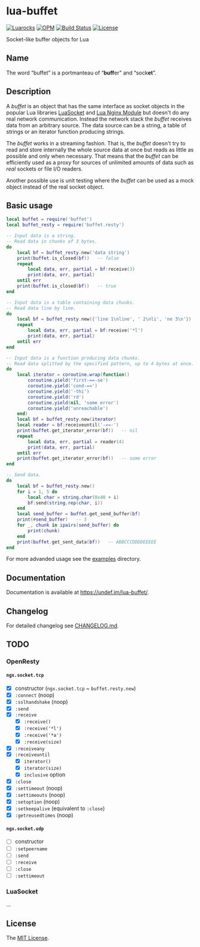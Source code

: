 # lua-buffet

[![Luarocks](https://img.shields.io/luarocks/v/undef/lua-buffet?color=blue)](https://luarocks.org/modules/undef/lua-buffet)
[![OPM](https://img.shields.io/opm/v/un-def/lua-buffet?color=blue)](https://opm.openresty.org/package/un-def/lua-buffet/)
[![Build Status](https://img.shields.io/travis/un-def/lua-buffet)](https://travis-ci.org/un-def/lua-buffet)
[![License](https://img.shields.io/github/license/un-def/lua-buffet)][license]

Socket-like buffer objects for Lua

## Name

The word “buffet” is a portmanteau of “**buff**er” and “sock**et**”.

## Description

A _buffet_ is an object that has the same interface as socket objects in the popular Lua libraries [LuaSocket](http://w3.impa.br/~diego/software/luasocket/) and [Lua Nginx Module](https://github.com/openresty/lua-nginx-module) but doesn't do any real network communication. Instead the network stack the _buffet_ receives data from an arbitrary source. The data source can be a string, a table of strings or an iterator function producing strings.

The _buffet_ works in a streaming fashion. That is, the _buffet_ doesn't try to read and store internally the whole source data at once but reads as little as possible and only when necessary. That means that the _buffet_ can be efficiently used as a proxy for sources of unlimited amounts of data such as _real_ sockets or file I/O readers.

Another possible use is unit testing where the _buffet_ can be used as a mock object instead of the real socket object.

## Basic usage

```lua
local buffet = require('buffet')
local buffet_resty = require('buffet.resty')

-- Input data is a string.
-- Read data in chunks of 3 bytes.
do
    local bf = buffet_resty.new('data string')
    print(buffet.is_closed(bf))   -- false
    repeat
        local data, err, partial = bf:receive(3)
        print(data, err, partial)
    until err
    print(buffet.is_closed(bf))   -- true
end

-- Input data is a table containing data chunks.
-- Read data line by line.
do
    local bf = buffet_resty.new({'line 1\nline', ' 2\nli', 'ne 3\n'})
    repeat
        local data, err, partial = bf:receive('*l')
        print(data, err, partial)
    until err
end

-- Input data is a function producing data chunks.
-- Read data splitted by the specified pattern, up to 4 bytes at once.
do
    local iterator = coroutine.wrap(function()
        coroutine.yield('first-==-se')
        coroutine.yield('cond-==')
        coroutine.yield('-thi')
        coroutine.yield('rd')
        coroutine.yield(nil, 'some error')
        coroutine.yield('unreachable')
    end)
    local bf = buffet_resty.new(iterator)
    local reader = bf:receiveuntil('-==-')
    print(buffet.get_iterator_error(bf))   -- nil
    repeat
        local data, err, partial = reader(4)
        print(data, err, partial)
    until err
    print(buffet.get_iterator_error(bf))   -- some error
end

-- Send data.
do
    local bf = buffet_resty.new()
    for i = 1, 5 do
        local char = string.char(0x40 + i)
        bf:send(string.rep(char, i))
    end
    local send_buffer = buffet.get_send_buffer(bf)
    print(#send_buffer)   -- 5
    for _, chunk in ipairs(send_buffer) do
        print(chunk)
    end
    print(buffet.get_sent_data(bf))   -- ABBCCCDDDDEEEEE
end
```

For more advanded usage see the [examples](https://github.com/un-def/lua-buffet/tree/master/examples) directory.

## Documentation

Documentation is available at https://undef.im/lua-buffet/.

## Changelog

For detailed changelog see [CHANGELOG.md](https://github.com/un-def/lua-buffet/blob/master/CHANGELOG.md).

## TODO

### OpenResty

#### `ngx.socket.tcp`

  * [x] constructor (`ngx.socket.tcp` ~ `buffet.resty.new`)
  * [x] `:connect` (noop)
  * [x] `:sslhandshake` (noop)
  * [x] `:send`
  * [x] `:receive`
    * [x] `:receive()`
    * [x] `:receive('*l')`
    * [x] `:receive('*a')`
    * [x] `:receive(size)`
  * [x] `:receiveany`
  * [x] `:receiveuntil`
    * [x] `iterator()`
    * [x] `iterator(size)`
    * [x] `inclusive` option
  * [x] `:close`
  * [x] `:settimeout` (noop)
  * [x] `:settimeouts` (noop)
  * [x] `:setoption` (noop)
  * [x] `:setkeepalive` (equivalent to `:close`)
  * [x] `:getreusedtimes` (noop)

#### `ngx.socket.udp`

  * [ ] constructor
  * [ ] `:setpeername`
  * [ ] `:send`
  * [ ] `:receive`
  * [ ] `:close`
  * [ ] `:settimeout`

### LuaSocket

...

## License

The [MIT License][license].


[license]: https://github.com/un-def/lua-buffet/blob/master/LICENSE
